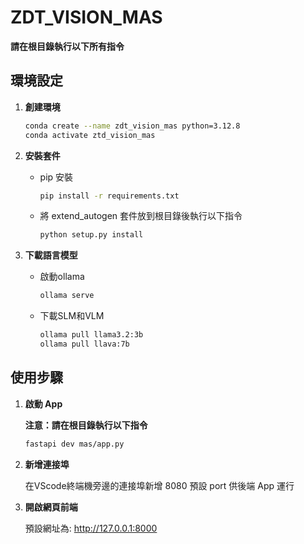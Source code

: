 # ZDT_VISION_MAS
**請在根目錄執行以下所有指令**

## 環境設定
1. **創建環境**
    ```bash
    conda create --name zdt_vision_mas python=3.12.8
    conda activate ztd_vision_mas
    ```

2. **安裝套件**
    
    * pip 安裝
        ```bash
        pip install -r requirements.txt
        ```

    * 將 extend_autogen 套件放到根目錄後執行以下指令
        ```bash
        python setup.py install
        ```

3. **下載語言模型**
    * 啟動ollama
        ```bash
        ollama serve
        ```
    * 下載SLM和VLM
        ```bash
        ollama pull llama3.2:3b
        ollama pull llava:7b
        ```

## 使用步驟

1. **啟動 App**

    **注意：請在根目錄執行以下指令**
    ```bash
    fastapi dev mas/app.py
    ```

2. **新增連接埠**

    在VScode終端機旁邊的連接埠新增 8080 預設 port 供後端 App 運行

3. **開啟網頁前端**
   
   預設網址為: http://127.0.0.1:8000